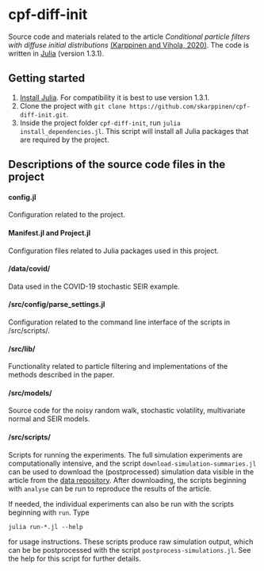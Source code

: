 # cpf-diff-init
Source code and materials related to the article _Conditional particle filters with diffuse initial distributions_ [(Karppinen and Vihola, 2020)][arxiv].
The code is written in [Julia] (version 1.3.1).

## Getting started

1. [Install Julia][julia-downloads]. For compatibility it is best to use version 1.3.1.
2. Clone the project with `git clone https://github.com/skarppinen/cpf-diff-init.git`.
3. Inside the project folder `cpf-diff-init`, run `julia install_dependencies.jl`. 
This script will install all Julia packages that are required by the project. 

## Descriptions of the source code files in the project

#### config.jl
Configuration related to the project.

#### Manifest.jl and Project.jl
Configuration files related to Julia packages used in this project.

#### /data/covid/
Data used in the COVID-19 stochastic SEIR example.

#### /src/config/parse_settings.jl
Configuration related to the command line interface of the scripts in /src/scripts/.

#### /src/lib/
Functionality related to particle filtering and implementations of the methods
described in the paper.

#### /src/models/
Source code for the noisy random walk, stochastic volatility, multivariate normal and SEIR models.

#### /src/scripts/
Scripts for running the experiments.
The full simulation experiments are computationally intensive, and the script
`download-simulation-summaries.jl` can be used to download the (postprocessed)
simulation data visible in the article from the [data repository][data-repo].
After downloading, the scripts beginning with `analyse` can be run to reproduce the results of the article.

If needed, the individual experiments can also be run with the scripts beginning with `run`.
Type
```
julia run-*.jl --help
```
for usage instructions.
These scripts produce raw simulation output, which can be be postprocessed with the script `postprocess-simulations.jl`.
See the help for this script for further details.

[julia]: https://julialang.org/
[julia-downloads]: https://julialang.org/downloads/
[data-repo]: https://nextcloud.jyu.fi/index.php/s/zjeiwDoxaegGcRe
[arxiv]: https://arxiv.org/abs/2006.14877
